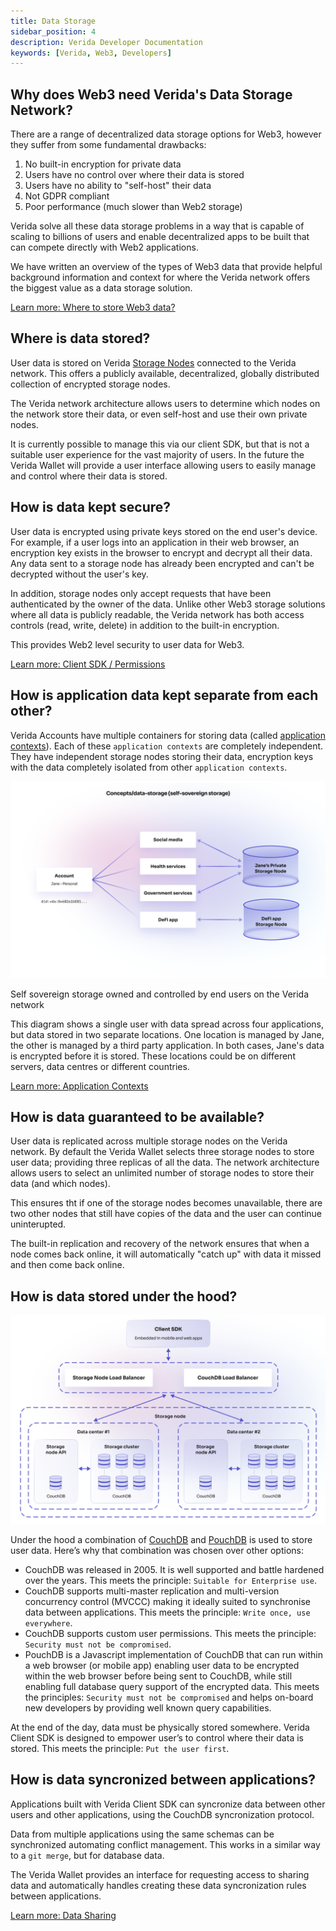 ```yaml
---
title: Data Storage
sidebar_position: 4
description: Verida Developer Documentation
keywords: [Verida, Web3, Developers]
---
```


## Why does Web3 need Verida's Data Storage Network?

There are a range of decentralized data storage options for Web3, however they suffer from some fundamental drawbacks:

1. No built-in encryption for private data
2. Users have no control over where their data is stored
3. Users have no ability to "self-host" their data
4. Not GDPR compliant
5. Poor performance (much slower than Web2 storage)

Verida solve all these data storage problems in a way that is capable of scaling to billions of users and enable decentralized apps to be built that can compete directly with Web2 applications.

We have written an overview of the types of Web3 data that provide helpful background information and context for where the Verida network offers the biggest value as a data storage solution.

[Learn more: Where to store Web3 data?](../extras/where-to-store-web3-data)

## Where is data stored?

User data is stored on Verida [Storage Nodes](../infrastructure/storage-node) connected to the Verida network. This offers a publicly available, decentralized, globally distributed collection of encrypted storage nodes.

The Verida network architecture allows users to determine which nodes on the network store their data, or even self-host and use their own private nodes.

It is currently possible to manage this via our client SDK, but that is not a suitable user experience for the vast majority of users. In the future the Verida Wallet will provide a user interface allowing users to easily manage and control where their data is stored.

## How is data kept secure?

User data is encrypted using private keys stored on the end user's device. For example, if a user logs into an application in their web browser, an encryption key exists in the browser to encrypt and decrypt all their data. Any data sent to a storage node has already been encrypted and can't be decrypted without the user's key.

In addition, storage nodes only accept requests that have been authenticated by the owner of the data. Unlike other Web3 storage solutions where all data is publicly readable, the Verida network has both access controls (read, write, delete) in addition to the built-in encryption.

This provides Web2 level security to user data for Web3.

[Learn more: Client SDK / Permissions](../client-sdk/permissions)

## How is application data kept separate from each other?

Verida Accounts have multiple containers for storing data (called [application contexts](./application-contexts)). Each of these `application contexts` are completely independent. They have independent storage nodes storing their data, encryption keys with the data completely isolated from other `application contexts`.

![Self sovereign storage owned and controlled by end users on the Verida network](data_storage/concepts_data-storage.png)

Self sovereign storage owned and controlled by end users on the Verida network

This diagram shows a single user with data spread across four applications, but data stored in two separate locations. One location is managed by Jane, the other is managed by a third party application. In both cases, Jane's data is encrypted before it is stored. These locations could be on different servers, data centres or different countries.

[Learn more: Application Contexts](./application-contexts)

## How is data guaranteed to be available?

User data is replicated across multiple storage nodes on the Verida network. By default the Verida Wallet selects three storage nodes to store user data; providing three replicas of all the data. The network architecture allows users to select an unlimited number of storage nodes to store their data (and which nodes).

This ensures tht if one of the storage nodes becomes unavailable, there are two other nodes that still have copies of the data and the user can continue uninterupted.

The built-in replication and recovery of the network ensures that when a node comes back online, it will automatically "catch up" with data it missed and then come back online.

## How is data stored under the hood?

![Verida Storage Architecture](data_storage/storage-architecture.png)

Under the hood a combination of [CouchDB](https://en.wikipedia.org/wiki/Apache_CouchDB) and [PouchDB](https://pouchdb.com/) is used to store user data. Here’s why that combination was chosen over other options:

- CouchDB was released in 2005. It is well supported and battle hardened over the years. This meets the principle: `Suitable for Enterprise use`.
- CouchDB supports multi-master replication and multi-version concurrency control (MVCCC) making it ideally suited to synchronise data between applications. This meets the principle: `Write once, use everywhere`.
- CouchDB supports custom user permissions. This meets the principle: `Security must not be compromised`.
- PouchDB is a Javascript implementation of CouchDB that can run within a web browser (or mobile app) enabling user data to be encrypted within the web browser before being sent to CouchDB, while still enabling full database query support of the encrypted data. This meets the principles: `Security must not be compromised` and helps on-board new developers by providing well known query capabilities.

At the end of the day, data must be physically stored somewhere. Verida Client SDK is designed to empower user’s to control where their data is stored. This meets the principle: `Put the user first`.

## How is data syncronized between applications?

Applications built with Verida Client SDK can syncronize data between other users and other applications, using the CouchDB syncronization protocol.

Data from multiple applications using the same schemas can be synchronized automating conflict management. This works in a similar way to a `git merge`, but for database data.

The Verida Wallet provides an interface for requesting access to sharing data and automatically handles creating these data syncronization rules between applications.

[Learn more: Data Sharing](./data-sharing)